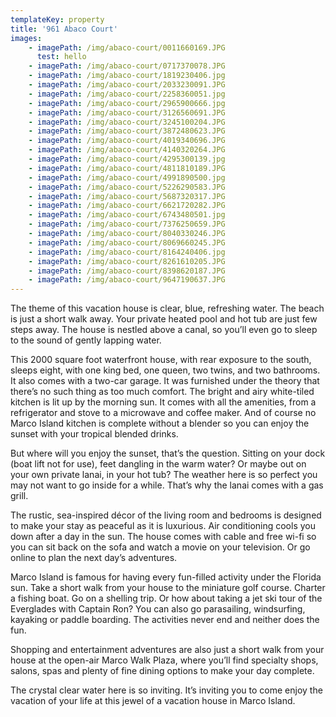 ```yaml
---
templateKey: property
title: '961 Abaco Court'
images:
    - imagePath: /img/abaco-court/0011660169.JPG
      test: hello
    - imagePath: /img/abaco-court/0717370078.JPG
    - imagePath: /img/abaco-court/1819230406.jpg
    - imagePath: /img/abaco-court/2033230091.JPG
    - imagePath: /img/abaco-court/2258360051.jpg
    - imagePath: /img/abaco-court/2965900666.jpg
    - imagePath: /img/abaco-court/3126560691.JPG
    - imagePath: /img/abaco-court/3245100204.JPG
    - imagePath: /img/abaco-court/3872480623.JPG
    - imagePath: /img/abaco-court/4019340696.JPG
    - imagePath: /img/abaco-court/4140320264.JPG
    - imagePath: /img/abaco-court/4295300139.jpg
    - imagePath: /img/abaco-court/4811810189.JPG
    - imagePath: /img/abaco-court/4991890500.jpg
    - imagePath: /img/abaco-court/5226290583.JPG
    - imagePath: /img/abaco-court/5687320317.JPG
    - imagePath: /img/abaco-court/6621720282.JPG
    - imagePath: /img/abaco-court/6743480501.jpg
    - imagePath: /img/abaco-court/7376250659.JPG
    - imagePath: /img/abaco-court/8040330246.JPG
    - imagePath: /img/abaco-court/8069660245.JPG
    - imagePath: /img/abaco-court/8164240406.jpg
    - imagePath: /img/abaco-court/8261610205.JPG
    - imagePath: /img/abaco-court/8398620187.JPG
    - imagePath: /img/abaco-court/9647190637.JPG
---
```

The theme of this vacation house is clear, blue, refreshing water. The beach is just a short walk away. Your private heated pool and hot tub are just few steps away. The house is nestled above a canal, so you’ll even go to sleep to the sound of gently lapping water.

This 2000 square foot waterfront house, with rear exposure to the south, sleeps eight, with one king bed, one queen, two twins, and two bathrooms. It also comes with a two-car garage. It was furnished under the theory that there’s no such thing as too much comfort. The bright and airy white-tiled kitchen is lit up by the morning sun. It comes with all the amenities, from a refrigerator and stove to a microwave and coffee maker. And of course no Marco Island kitchen is complete without a blender so you can enjoy the sunset with your tropical blended drinks.

But where will you enjoy the sunset, that’s the question. Sitting on your dock (boat lift not for use), feet dangling in the warm water? Or maybe out on your own private lanai, in your hot tub? The weather here is so perfect you may not want to go inside for a while. That’s why the lanai comes with a gas grill.

The rustic, sea-inspired décor of the living room and bedrooms is designed to make your stay as peaceful as it is luxurious. Air conditioning cools you down after a day in the sun. The house comes with cable and free wi-fi so you can sit back on the sofa and watch a movie on your television. Or go online to plan the next day’s adventures.

Marco Island is famous for having every fun-filled activity under the Florida sun. Take a short walk from your house to the miniature golf course. Charter a fishing boat. Go on a shelling trip. Or how about taking a jet ski tour of the Everglades with Captain Ron? You can also go parasailing, windsurfing, kayaking or paddle boarding. The activities never end and neither does the fun.

Shopping and entertainment adventures are also just a short walk from your house at the open-air Marco Walk Plaza, where you’ll find specialty shops, salons, spas and plenty of fine dining options to make your day complete.

The crystal clear water here is so inviting. It’s inviting you to come enjoy the vacation of your life at this jewel of a vacation house in Marco Island.
